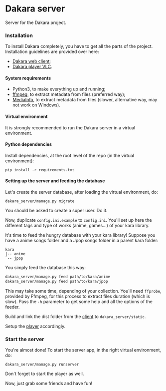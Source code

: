 # Dakara server

Server for the Dakara project.

### Installation

To install Dakara completely, you have to get all the parts of the project.
Installation guidelines are provided over here:

* [Dakara web client](https://github.com/Nadeflore/dakara-client-web/);
* [Dakara player VLC](https://github.com/Nadeflore/dakara-player-vlc/).

#### System requirements

* Python3, to make everything up and running;
* [ffmpeg](https://www.ffmpeg.org/), to extract metadata from files (preferred way);
* [MediaInfo](https://mediaarea.net/fr/MediaInfo/), to extract metadata from files (slower, alternative way, may not work on Windows).

#### Virtual environment

It is strongly recommended to run the Dakara server in a virtual environment.

#### Python dependencies

Install dependencies, at the root level of the repo (in the virtual environment):

```
pip install -r requirements.txt
```

#### Setting up the server and feeding the database

Let's create the server database, after loading the virtual environment, do:

```
dakara_server/manage.py migrate
```

You should be asked to create a super user. Do it.

Now, duplicate `config.ini.example` to `config.ini`.
You'll set up here the different tags and type of works (anime, games…) of your kara library.

It's time to feed the hungry database with your kara library!
Suppose you have a anime songs folder and a Jpop songs folder in a parent kara folder:

```
kara
|-- anime
`-- jpop
```

You simply feed the database this way:

```sh
dakara_server/manage.py feed path/to/kara/anime
dakara_server/manage.py feed path/to/kara/jpop
```

This may take some time, depending of your collection.
You'll need `ffprobe`, provided by Ffmpeg, for this process to extract files duration (which is slow).
Pass the `-h` parameter to get some help and all the options of the feeder.

Build and link the dist folder from the [client](https://github.com/Nadeflore/dakara-client-web) to `dakara_server/static`.

Setup the [player](https://github.com/Nadeflore/dakara-player-vlc/) accordingly.

### Start the server

You're almost done! To start the server app, in the right virtual environment, do:

```
dakara_server/manage.py runserver
```

Don't forget to start the player as well.

Now, just grab some friends and have fun!
